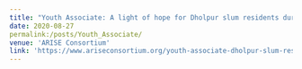 ```yaml
---
title: "Youth Associate: A light of hope for Dholpur slum residents during the COVID-19 pandemic"
date: 2020-08-27
permalink:/posts/Youth_Associate/
venue: 'ARISE Consortium'
link: 'https://www.ariseconsortium.org/youth-associate-dholpur-slum-residents-covid-19-pandemic/'
---
```


